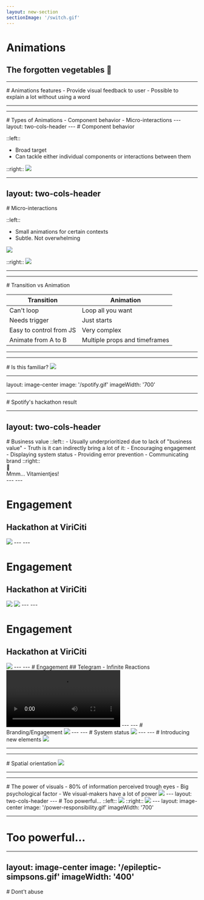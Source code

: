 ```yaml
---
layout: new-section
sectionImage: '/switch.gif'
---
```


# Animations
The forgotten vegetables 🥦
---
---
<MarkerAnimations />
# Animations features
- Provide visual feedback to user
- Possible to explain a lot without using a word

---
---
<MarkerAnimations />
# Types of Animations
- Component behavior
- Micro-interactions 
---
layout: two-cols-header
---
<MarkerAnimations />
# Component behavior

::left::
- Broad target
- Can tackle either individual components or interactions between them

::right::
<img class="mt-15 mr-10 w-100" src="/opening-banking-app.gif" />
<!--
Component animation/behaviors are how specific components or component sets are animated and adjusted, either individually or in relation to one another, within specific usage contexts (this can vary depending upon the framework your team may be working with).
-->
---
layout: two-cols-header
---

<MarkerAnimations />
# Micro-interactions

::left::
- Small animations for certain contexts
- Subtle. Not overwhelming

<img class="mt-15 mr-10 w-100" src="/snoozing-alarm.gif" />

::right::
<img class="ml-15 w-80" src="/microinteraction-flow.png" />

---
---

<MarkerAnimations />
# Transition vs Animation

| **Transition** | **Animation** |
| --- | --- |
| Can't loop | Loop all you want |
| Needs trigger | Just starts |
| Easy to control from JS | Very complex |
| Animate from A to B | Multiple props and timeframes |

---
---
<MarkerAnimations />
# Is this familiar?

<img class="mt-20 mx-auto w-50" src="/spotify-heart.gif" />


---
layout: image-center
image: '/spotify.gif'
imageWidth: '700'

---
<MarkerAnimations />
# Spotify's hackathon result

---
layout: two-cols-header
---
<MarkerAnimations />
# Business value
::left::
- Usually underprioritized due to lack of "business value"
- Truth is it can indirectly bring a lot of it:
    - Encouraging engagement
    - Displaying system status
    - Providing error prevention
    - Communicating brand
::right::
<div class="mt-50 ml-40">
    <div class="ml-1 text-9xl">🥦</div>
    <div class="mt-2 text-base italic color-lime-800 opacity-50">Mmm... Vitamientjes!</div>
</div>
---
---
<MarkerAnimations />

# Engagement 
## Hackathon at ViriCiti

<img class="w-180 mx-auto mt-10" src="/viriciti-trash-can-static.png"/>
---
---
<MarkerAnimations />

# Engagement 
## Hackathon at ViriCiti

<img class="w-40 absolute right-27 top-62 mx-auto mt-10" src="/kirby-inhaling.gif"/>
<img class="w-180 mx-auto mt-10" src="/viriciti-trash-can-static.png"/>
---
---
<MarkerAnimations />

# Engagement 
## Hackathon at ViriCiti

<img class="w-180 mx-auto mt-10" src="/viriciti-trash-can.gif"/>
---
---
<MarkerAnimations />
# Engagement 
## Telegram - Infinite Reactions

<video class="w-90 mx-auto mt-10" autoplay controls>
  <source src="/telegram-infinite-reactions.mp4" type="video/mp4">
</video>
---
---
<MarkerAnimations />
# Branding/Engagement

<img class="w-170 mx-auto mt-10" src="/asana-unicorn.gif"/>
---
---
<MarkerAnimations />
# System status 

<img class="w-100 mx-auto mt-10" src="/submit-button.gif"/>
---
---
<MarkerAnimations />
# Introducing new elements

<img class="w-110 mx-auto mt-10" src="/new-elements-animations.gif"/>

<!-- 
- Helps getting user’s focus
- Helps answering question: Why do I see a new element?
- Animations help you define object relationships & hierarchies
-->
---
---
<MarkerAnimations />
# Spatial orientation

<img class="w-140 mx-auto mt-10" src="/spatial-orientation.gif"/>

<!-- 
- Helps users build better mental models of spatial information
- Animations helpful on guiding users
- Especially important for mobile users doe to screen size limitations
-->
---
---
<MarkerAnimations />
# The power of visuals
- 80% of information perceived trough eyes
- Big psychological factor
- We visual-makers have a lot of power

<img class="w-90 mx-auto mt-40 ml-115" src="/dynamic-island.gif"/>
---
layout: two-cols-header
---
<MarkerAnimations />
# Too powerful...
::left::
<img class="mt-10 w-80" src="/tinder-swipe.gif"/>
::right::
<img class="mt-10 w-120" src="/dopamine-reward-loop.png"/>
---
layout: image-center
image: '/power-responsibility.gif'
imageWidth: '700'

---
# Too powerful...
---
layout: image-center
image: '/epileptic-simpsons.gif'
imageWidth: '400'
---
<MarkerAnimations />
# Dont't abuse

<!--
- Take care of your users
- Overwhelming animations can bring stress and achieve the opposite effect
- Your app is not the only one claiming for engagement
-->
